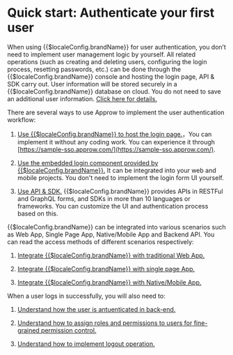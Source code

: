 # Quick start: Authenticate your first user

<LastUpdated/>

When using {{$localeConfig.brandName}} for user authentication, you don’t need to implement user management logic by yourself. All related operations (such as creating and deleting users, configuring the login process, resetting passwords, etc.) can be done through the {{$localeConfig.brandName}} console and hosting the login page, API & SDK carry out. User information will be stored securely in a {{$localeConfig.brandName}} database on cloud. You do not need to save an additional user information. [Click here for details.](/guides/faqs/how-to-join-approw-user-with-your-business-data.md)

There are several ways to use Approw to implement the user authentication workflow:

1. [Use {{$localeConfig.brandName}} to host the login page.](./use-hosted-login-page.md)，You can implement it without any coding work. You can experience it through [https://sample-sso.approw.com/](https://sample-sso.approw.com/).

2. [Use the embedded login component provided by {{$localeConfig.brandName}}.](./use-embeded-login-component/) It can be integrated into your web and mobile projects. You don't need to implement the login form UI yourself.

3. [Use API & SDK.](./use-api-sdk/) {{$localeConfig.brandName}} provides APIs in RESTFul and GraphQL forms, and SDKs in more than 10 languages or frameworks. You can customize the UI and authentication process based on this.

{{$localeConfig.brandName}} can be integrated into various scenarios such as Web App, Single Page App, Native/Mobile App and Backend API. You can read the access methods of different scenarios respectively:

1. [Integrate {{$localeConfig.brandName}} with traditional Web App.](../platform-guide/integrate-with-regular-web-app.md)

2. [Integrate {{$localeConfig.brandName}} with single page App.](../platform-guide/integrate-with-spa.md)

3. [Integrate {{$localeConfig.brandName}} with Native/Mobile App.](../platform-guide/integrate-with-mobile-app.md)

When a user logs in successfully, you will also need to:

1. [Understand how the user is antuenticated in back-end.](./how-to-validate-user-token.md)

2. [Understand how to assign roles and permissions to users for fine-grained permission control.](./how-to-implement-access-control.md)

3. [Understand how to implement logout operation.](./how-to-logout-user.md)
